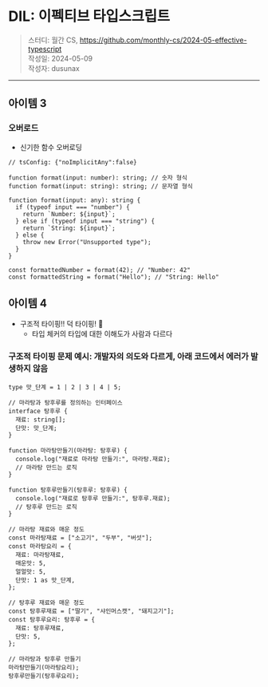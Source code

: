 # DIL: 이펙티브 타입스크립트

> 스터디: 월간 CS, https://github.com/monthly-cs/2024-05-effective-typescript  
> 작성일: 2024-05-09  
> 작성자: dusunax

---

## 아이템 3

### 오버로드

- 신기한 함수 오버로딩

```tsx
// tsConfig: {"noImplicitAny":false}

function format(input: number): string; // 숫자 형식
function format(input: string): string; // 문자열 형식

function format(input: any): string {
  if (typeof input === "number") {
    return `Number: ${input}`;
  } else if (typeof input === "string") {
    return `String: ${input}`;
  } else {
    throw new Error("Unsupported type");
  }
}

const formattedNumber = format(42); // "Number: 42"
const formattedString = format("Hello"); // "String: Hello"
```

## 아이템 4

- 구조적 타이핑!! 덕 타이핑! 🦆
  - 타입 체커의 타입에 대한 이해도가 사람과 다르다

### 구조적 타이핑 문제 예시: 개발자의 의도와 다르게, 아래 코드에서 에러가 발생하지 않음

```tsx
type 맛_단계 = 1 | 2 | 3 | 4 | 5;

// 마라탕과 탕후루를 정의하는 인터페이스
interface 탕후루 {
  재료: string[];
  단맛: 맛_단계;
}

function 마라탕만들기(마라탕: 탕후루) {
  console.log("재료로 마라탕 만들기:", 마라탕.재료);
  // 마라탕 만드는 로직
}

function 탕후루만들기(탕후루: 탕후루) {
  console.log("재료로 탕후루 만들기:", 탕후루.재료);
  // 탕후루 만드는 로직
}

// 마라탕 재료와 매운 정도
const 마라탕재료 = ["소고기", "두부", "버섯"];
const 마라탕요리 = {
  재료: 마라탕재료,
  매운맛: 5,
  얼얼맛: 5,
  단맛: 1 as 맛_단계,
};

// 탕후루 재료와 매운 정도
const 탕후루재료 = ["딸기", "샤인머스캣", "돼지고기"];
const 탕후루요리: 탕후루 = {
  재료: 탕후루재료,
  단맛: 5,
};

// 마라탕과 탕후루 만들기
마라탕만들기(마라탕요리);
탕후루만들기(탕후루요리);
```
